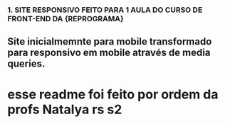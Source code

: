 ### 1. SITE RESPONSIVO FEITO PARA 1 AULA DO CURSO DE FRONT-END DA {REPROGRAMA}

## Site inicialmemnte para mobile transformado para responsivo em mobile através de media queries.

# esse readme foi feito por ordem da profs Natalya rs s2